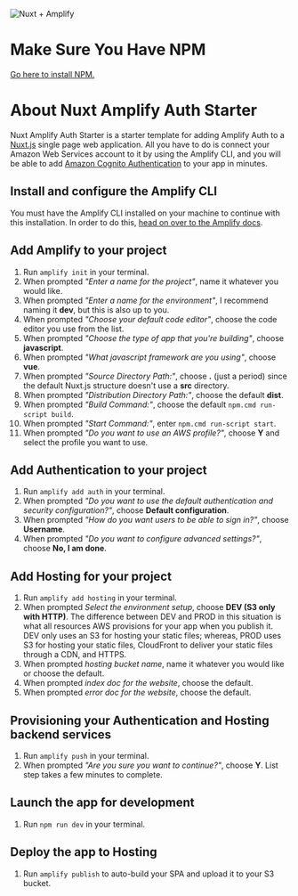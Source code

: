 ![Nuxt + Amplify](https://hackernoon.com/hn-images/1*8IWuzPLE7Yv2mOmtucn1WQ.jpeg "Nuxt + Amplify")

# Make Sure You Have NPM
[Go here to install NPM.](https://www.npmjs.com/get-npm)

# About Nuxt Amplify Auth Starter
Nuxt Amplify Auth Starter is a starter template for adding Amplify Auth to a [Nuxt.js](https://nuxtjs.org/) single page web application. All you have to do is connect your Amazon Web Services account to it by using the Amplify CLI, and you will be able to add [Amazon Cognito Authentication](https://aws.amazon.com/cognito/) to your app in minutes.

## Install and configure the Amplify CLI
You must have the Amplify CLI installed on your machine to continue with this installation.
In order to do this, [head on over to the Amplify docs](https://aws-amplify.github.io/docs/).

## Add Amplify to your project
1. Run `amplify init` in your terminal.
2. When prompted *"Enter a name for the project"*, name it whatever you would like.
3. When prompted *"Enter a name for the environment"*, I recommend naming it **dev**, but this is also up to you.
4. When prompted *"Choose your default code editor"*, choose the code editor you use from the list.
5. When prompted *"Choose the type of app that you're building"*, choose **javascript**.
6. When prompted *"What javascript framework are you using"*, choose **vue**.
7. When prompted *"Source Directory Path:"*, choose **.** (just a period) since the default Nuxt.js structure doesn't use a **src** directory.
8. When prompted *"Distribution Directory Path:"*, choose the default **dist**.
9. When prompted *"Build Command:"*, choose the default `npm.cmd run-script build`.
10. When prompted *"Start Command:"*, enter `npm.cmd run-script start`.
11. When prompted *"Do you want to use an AWS profile?"*, choose **Y** and select the profile you want to use.

## Add Authentication to your project
1. Run `amplify add auth` in your terminal.
2. When prompted *"Do you want to use the default authentication and security configuration?"*, choose **Default configuration**.
3. When prompted *"How do you want users to be able to sign in?"*, choose **Username**.
4. When prompted *"Do you want to configure advanced settings?"*, choose **No, I am done**.

## Add Hosting for your project
1. Run `amplify add hosting` in your terminal.
2. When prompted *Select the environment setup*, choose **DEV (S3 only with HTTP)**.
The difference between DEV and PROD in this situation is what all resources AWS provisions for your app when you publish it.
DEV only uses an S3 for hosting your static files; whereas, PROD uses S3 for hosting your static files, CloudFront to deliver your static files through a CDN, and HTTPS.
3. When prompted *hosting bucket name*, name it whatever you would like or choose the default.
4. When prompted *index doc for the website*, choose the default.
5. When prompted *error doc for the website*, choose the default.

## Provisioning your Authentication and Hosting backend services
1. Run `amplify push` in your terminal.
2. When prompted *"Are you sure you want to continue?"*, choose **Y**.
List step takes a few minutes to complete.

## Launch the app for development
1. Run `npm run dev` in your terminal.

## Deploy the app to Hosting
1. Run `amplify publish` to auto-build your SPA and upload it to your S3 bucket.